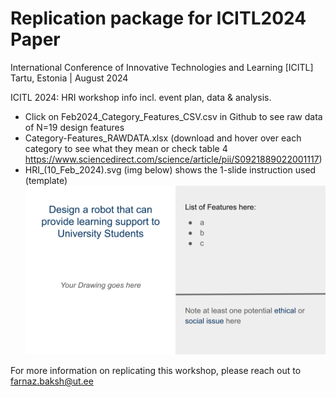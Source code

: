 # Replication package for ICITL2024 Paper
International Conference of Innovative Technologies and Learning [ICITL]   
Tartu, Estonia | August 2024

ICITL 2024: HRI workshop info incl. event plan, data &amp; analysis.
* Click on Feb2024_Category_Features_CSV.csv in Github to see raw data of N=19 design features
* Category-Features_RAWDATA.xlsx (download and hover over each category to see what they mean or check table 4 https://www.sciencedirect.com/science/article/pii/S0921889022001117)
* HRI_(10_Feb_2024).svg (img below) shows the 1-slide instruction used (template)
![Workshop task description.](./HRI_(10_Feb_2024).svg)

For more information on replicating this workshop, please reach out to farnaz.baksh@ut.ee

